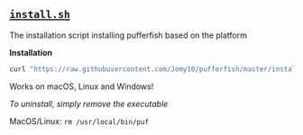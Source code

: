 ## [`install.sh`](install.sh)
The installation script installing pufferfish based on the platform

**Installation**
```bash
curl "https://raw.githubusercontent.com/Jomy10/pufferfish/master/installation/install.sh" | sh
```

Works on macOS, Linux and Windows!



*To uninstall, simply remove the executable*

MacOS/Linux: `rm /usr/local/bin/puf`
